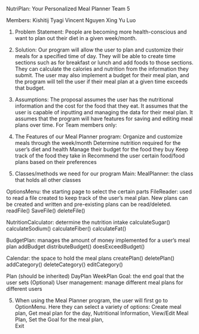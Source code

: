 NutriPlan: Your Personalized Meal Planner
Team 5

Members:
Kishitij Tyagi
Vincent Nguyen
Xing Yu Luo

1. Problem Statement: People are becoming more health-conscious and want to plan out their diet in a given week/month.

2. Solution: Our program will allow the user to plan and customize their meals for a specified time of day. They will be able to create time sections such as for breakfast or lunch and add foods to those sections. They can calculate the calories and nutrition from the information they submit. The user may also implement a budget for their meal plan, and the program will tell the user if their meal plan at a given time exceeds that budget.

3. Assumptions: 
The proposal assumes the user has the nutritional information and the cost for the food that they eat.
It assumes that the user is capable of inputting and managing the data for their meal plan.
It assumes that the program will have features for saving and editing meal plans over time.
For Team members only:

4. The Features of our Meal Planner program:
Organize and customize meals through the week/month
Determine nutrition required for the user’s diet and health
Manage their budget for the food they buy
Keep track of the food they take in
Recommend the user certain food/food plans based on their preferences



5. Classes/methods we need for our program
Main: 
MealPlanner: the class that holds all other classes


OptionsMenu: the starting page to select the certain parts
FileReader: used to read a file created to keep track of the user’s meal plan. New plans can be created and written and pre-existing plans can be read/deleted.
readFile()
SaveFile()
deleteFile()


NutritionCalculator: determine the nutrition intake
calculateSugar()
calculateSodium()
calculateFiber()
calculateFat()

BudgetPlan: manages the amount of money implemented for a user’s meal plan
addBudget
distributeBudget()
doesExceedBudget()

Calendar: the space to hold the meal plans
createPlan()
deletePlan()
addCategory()
deleteCategory()
editCategory()

Plan (should be inherited)
DayPlan
WeekPlan
Goal: the end goal that the user sets
(Optional) User management: manage different meal plans for different users

5. When using the Meal Planner program, the user will first go to OptionMenu. Here they can select a variety of options:
Create meal plan,
Get meal plan for the day,
Nutritional Information,
View/Edit Meal Plan,
Set the Goal for the meal plan,   
Exit
